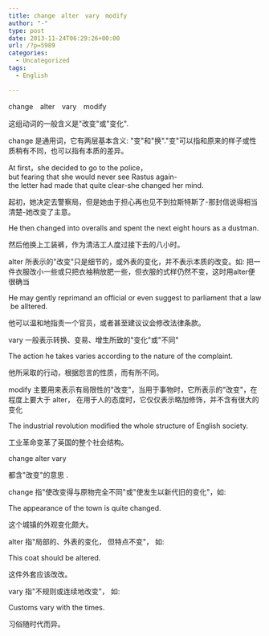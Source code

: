 ```yaml
---
title: change　alter　vary　modify
author: "-"
type: post
date: 2013-11-24T06:29:26+00:00
url: /?p=5989
categories:
  - Uncategorized
tags:
  - English

---
```

change　alter　vary　modify
  
这组动词的一般含义是"改变"或"变化".
  
change 是通用词，它有两层基本含义: "变"和"换"."变"可以指和原来的样子或性质稍有不同，也可以指有本质的差异。
  
At first，she decided to go to the police，but fearing that she would never see Rastus again-the letter had made that quite clear-she changed her mind.
  
起初，她决定去警察局，但是她由于担心再也见不到拉斯特斯了-那封信说得相当清楚-她改变了主意。
  
He then changed into overalls and spent the next eight hours as a dustman.
  
然后他换上工装裤，作为清洁工人度过接下去的八小时。
  
alter 所表示的"改变"只是细节的，或外表的变化，并不表示本质的改变。如: 把一件衣服改小一些或只把衣袖稍放肥一些，但衣服的式样仍然不变，这时用alter便很确当
  
He may gently reprimand an official or even suggest to parliament that a law be alltered.
  
他可以温和地指责一个官员，或者甚至建议议会修改法律条款。
  
vary 一般表示转换、变易、增生所致的"变化"或"不同"
  
The action he takes varies according to the nature of the complaint.
  
他所采取的行动，根据怨言的性质，而有所不同。
  
modify 主要用来表示有局限性的"改变"，当用于事物时，它所表示的"改变"，在程度上要大于 alter， 在用于人的态度时，它仅仅表示略加修饰，并不含有很大的变化
  
The industrial revolution modified the whole structure of English society.
  
工业革命变革了英国的整个社会结构。
  
change alter vary
  
都含"改变"的意思 .
  
change 指"使改变得与原物完全不同"或"使发生以新代旧的变化"，如: 
  
The appearance of the town is quite changed.
  
这个城镇的外观变化颇大。
  
alter 指"局部的、外表的变化， 但特点不变"， 如: 
  
This coat should be altered.
  
这件外套应该改改。
  
vary 指"不规则或连续地改变"， 如: 
  
Customs vary with the times.
  
习俗随时代而异。